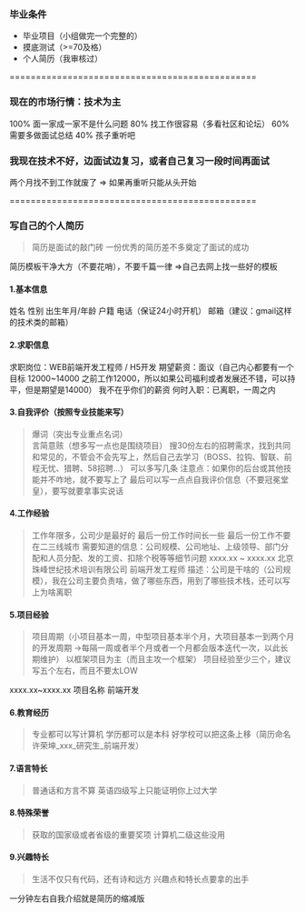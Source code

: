 ### 毕业条件
- 毕业项目（小组做完一个完整的）
- 摸底测试（>=70及格）
- 个人简历（我审核过）

===============================================
### 现在的市场行情：技术为主
100% 面一家成一家不是什么问题
80% 找工作很容易（多看社区和论坛）
60% 需要多做面试总结
40% 孩子重听吧

### 我现在技术不好，边面试边复习，或者自己复习一段时间再面试
两个月找不到工作就废了 => 如果再重听只能从头开始

===============================================
### 写自己的个人简历
> 简历是面试的敲门砖
> 一份优秀的简历差不多奠定了面试的成功

简历模板干净大方（不要花哨），不要千篇一律  =>自己去网上找一些好的模板

#### 1.基本信息
姓名  性别  出生年月/年龄  户籍
电话（保证24小时开机）
邮箱（建议：gmail这样的技术类的邮箱）

#### 2.求职信息
求职岗位：WEB前端开发工程师 / H5开发 
期望薪资：面议（自己内心都要有一个目标 12000~14000   之前工作12000，所以如果公司福利或者发展还不错，可以持平，但是期望是14000）  我不在乎你们的薪资
何时入职：已离职，一周之内

#### 3.自我评价（按照专业技能来写）
> 爆词（突出专业重点名词）  
> 言简意赅（想多写一点也是围绕项目）
> 搜30份左右的招聘需求，找到共同和常见的，不管会不会先写上，然后自己去学习（BOSS、拉钩、智联、前程无忧、猎聘、58招聘...）
> 可以多写几条
> 注意点：如果你的后台或其他技能并不咋地，就不要写上了
最后可以写一点点自我评价信息（不要冠冕堂皇），要写就要拿事实说话

#### 4.工作经验
> 工作年限多，公司少是最好的
> 最后一份工作时间长一些
> 最后一份工作不要在二三线城市
> 需要知道的信息：公司规模、公司地址、上级领导、部门分配和人员分配、发的工资、扣除个税等等细节问题
xxxx.xx ~ xxxx.xx  北京珠峰世纪技术培训有限公司  前端开发工程师 
描述：公司是干啥的（公司规模），我在公司主要负责啥，做了哪些东西，用到了哪些技术栈，还可以写上为啥离职

#### 5.项目经验
> 项目周期（小项目基本一周，中型项目基本半个月，大项目基本一到两个月的开发周期 ->每隔一周或者半个月或者一个月都会版本迭代一次，以此长期维护）
> 以框架项目为主（而且主攻一个框架）
> 项目经验至少三个，建议写五个左右，而且不要太LOW

xxxx.xx~xxxx.xx  项目名称  前端开发

#### 6.教育经历
> 专业都可以写计算机
> 学历都可以是本科
> 好学校可以把这条上移（简历命名 许荣坤_xxx_研究生_前端开发）

#### 7.语言特长
> 普通话和方言不算
> 英语四级写上只能证明你上过大学

#### 8.特殊荣誉
> 获取的国家级或者省级的重要奖项
> 计算机二级这些没用

#### 9.兴趣特长
> 生活不仅只有代码，还有诗和远方
> 兴趣点和特长点要拿的出手

一分钟左右自我介绍就是简历的缩减版 